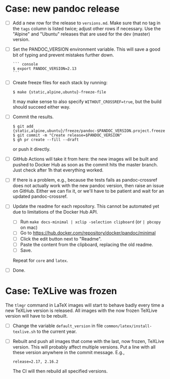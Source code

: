 # Case: new pandoc release

- [ ] Add a new row for the release to `versions.md`. Make sure
  that no tag in the `tags` column is listed twice; adjust other
  rows if necessary. Use the "Alpine" and "Ubuntu" releases that
  are used for the dev (master) version.

- [ ] Set the PANDOC_VERSION environment variable. This will save
  a good bit of typing and prevent mistakes further down.

      ``` console
      $ export PANDOC_VERSION=2.13
      ```

- [ ] Create freeze files for each stack by running:

  ``` console
  $ make {static,alpine,ubuntu}-freeze-file
  ```

  It may make sense to also specify `WITHOUT_CROSSREF=true`, but
  the build should succeed either way.

- [ ] Commit the results.

  ``` console
  $ git add {static,alpine,ubuntu}/freeze/pandoc-$PANDOC_VERSION.project.freeze
  $ git commit -m "Create release=$PANDOC_VERSION"
  $ gh pr create --fill --draft
  ```

  or push it directly.

- [ ] GitHub Actions will take it from here: the new images will
  be built and pushed to Docker Hub as soon as the commit hits the
  master branch. Just check after 1h that everything worked.

- [ ] If there is a problem, e.g., because the tests fails as
  pandoc-crossref does not actually work with the new pandoc
  version, then raise an issue on GitHub. Either we can fix it, or
  we'll have to be patient and wait for an updated
  pandoc-crossref.

- [ ] Update the readme for each repository. This cannot be
  automated yet due to limitations of the Docker Hub API.

    - [ ] Run `make docs-minimal | xclip -selection clipboard` (or
          `| pbcopy` on mac)
    - [ ] Go to
          https://hub.docker.com/repository/docker/pandoc/minimal
    - [ ] Click the edit button next to "Readme".
    - [ ] Paste the content from the clipboard, replacing the old
          readme.
    - [ ] Save.

  Repeat for `core` and `latex`.

- [ ] Done.


# Case: TeXLive was frozen

The `tlmgr` command in LaTeX images will start to behave badly
every time a new TeXLive version is released. All images with the
now frozen TeXLive version will have to be rebuilt.

- [ ] Change the variable `default_version` in file
  `common/latex/install-texlive.sh` to the current year.

- [ ] Rebuilt and push all images that come with the last, now
  frozen, TeXLive version. This will probably affect multiple
  versions. Put a line with all these version anywhere in the
  commit message. E.g.,

      release=2.17, 2.16.2

  The CI will then rebuild all specified versions.
